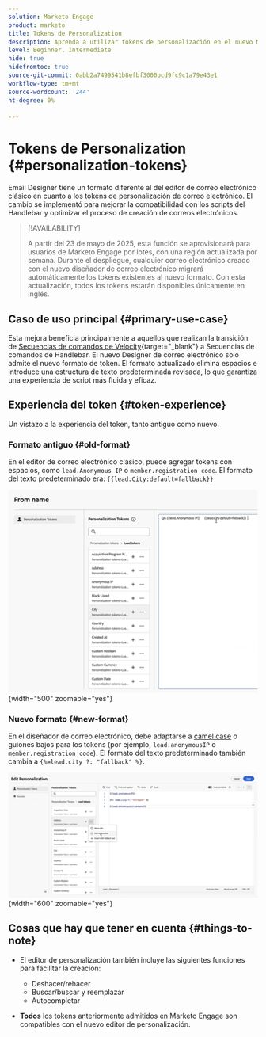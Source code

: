 ```yaml
---
solution: Marketo Engage
product: marketo
title: Tokens de Personalization
description: Aprenda a utilizar tokens de personalización en el nuevo Marketo Engage Email Designer
level: Beginner, Intermediate
hide: true
hidefromtoc: true
source-git-commit: 0abb2a7499541b8efbf3000bcd9fc9c1a79e43e1
workflow-type: tm+mt
source-wordcount: '244'
ht-degree: 0%

---
```


# Tokens de Personalization {#personalization-tokens}

Email Designer tiene un formato diferente al del editor de correo electrónico clásico en cuanto a los tokens de personalización de correo electrónico. El cambio se implementó para mejorar la compatibilidad con los scripts del Handlebar y optimizar el proceso de creación de correos electrónicos.

>[!AVAILABILITY]
>
>A partir del 23 de mayo de 2025, esta función se aprovisionará para usuarios de Marketo Engage por lotes, con una región actualizada por semana. Durante el despliegue, cualquier correo electrónico creado con el nuevo diseñador de correo electrónico migrará automáticamente los tokens existentes al nuevo formato. Con esta actualización, todos los tokens estarán disponibles únicamente en inglés.

## Caso de uso principal {#primary-use-case}

Esta mejora beneficia principalmente a aquellos que realizan la transición de [Secuencias de comandos de Velocity](https://experienceleague.adobe.com/en/docs/marketo-developer/marketo/email-scripting){target="_blank"} a Secuencias de comandos de Handlebar. El nuevo Designer de correo electrónico solo admite el nuevo formato de token. El formato actualizado elimina espacios e introduce una estructura de texto predeterminada revisada, lo que garantiza una experiencia de script más fluida y eficaz.

## Experiencia del token {#token-experience}

Un vistazo a la experiencia del token, tanto antiguo como nuevo.

### Formato antiguo {#old-format}

En el editor de correo electrónico clásico, puede agregar tokens con espacios, como `lead.Anonymous IP` o `member.registration code`. El formato del texto predeterminado era: `{{lead.City:default=fallback}}`

![](assets/personalization-tokens-1.png){width="500" zoomable="yes"}

### Nuevo formato {#new-format}

En el diseñador de correo electrónico, debe adaptarse a [camel case](https://developer.mozilla.org/en-US/docs/Glossary/Camel_case) o guiones bajos para los tokens (por ejemplo, `lead.anonymousIP` o `member.registration_code`). El formato del texto predeterminado también cambia a `{%=lead.city ?: "fallback" %}`.

![](assets/personalization-tokens-2.png){width="600" zoomable="yes"}

## Cosas que hay que tener en cuenta {#things-to-note}

* El editor de personalización también incluye las siguientes funciones para facilitar la creación:

   * Deshacer/rehacer
   * Buscar/buscar y reemplazar
   * Autocompletar

* **Todos** los tokens anteriormente admitidos en Marketo Engage son compatibles con el nuevo editor de personalización.
